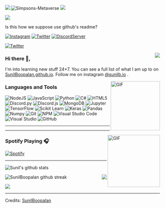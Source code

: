 ![Simpsons-Metaverse](https://github.com/SunilBoopalan/SunilBoopalan/assets/96052242/83d94912-292d-4181-996d-4e36fedb9b3b)
<img align="left"  src="https://github.com/SunilBoopalan/SunilBoopalan/assets/96052242/d15e0f0c-02a5-411e-8a60-75957917c9a9">
<img src="https://github.com/SunilBoopalan/SunilBoopalan/assets/96052242/d15e0f0c-02a5-411e-8a60-75957917c9a9"  />
  </p>
<p float="right">
<img src="https://github.com/SunilBoopalan/SunilBoopalan/assets/96052242/cacc3a3b-006d-475e-9862-a6eb51ed9790" />
  </p>

Is this how we suppose use github's readme?

<a href="https://www.instagram.com/sunilb.io/">![Instagram](https://img.shields.io/badge/Instagram-%23E4405F.svg?style=for-the-badge&logo=Instagram&logoColor=white)</a> <a href="https://twitter.com/SunilBoopalan">![Twitter](https://img.shields.io/badge/Twitter-%231DA1F2.svg?style=for-the-badge&logo=Twitter&logoColor=white)</a> <a href="https://discord.gg/jgnjwPEyDW">![DiscordServer](https://img.shields.io/discord/755417007016509450?label=Discord%20Server&logo=Discord&colorB=5865F2&style=for-the-badge&logoColor=white)
  
</a> <a href="https://www.linkedin.com/in/sunil-boopalan-752a41227/">![Twitter](https://img.shields.io/badge/LinkedIn-0077B5?style=for-the-badge&logo=linkedin&logoColor=white)</a>

<a href="https://discord.com/users/705665813994012695">
  <img src="https://lanyard-profile-readme.vercel.app/api/762316391491174403?hideTimestamp=true&idleMessage=Just%20chillin'%20at%20the%20moment..." align="right" />
</a>

### Hi there 👋,

I'm into learning new stuff 24×7. You can see a full list of what I am up to on [SunilBoopalan.github.io](https://sunilboopalan.github.io/). Follow me on instagram [@sunilb.io](https://www.instagram.com/sunilb.io/)  .


<img align="right" alt="GIF" height="160px" src="https://octodex.github.com/images/daftpunktocat-guy.gif" />

### Languages and Tools  
![NodeJS](https://img.shields.io/badge/node.js-%2343853D.svg?style=for-the-badge&logo=node.js&logoColor=white) ![JavaScript](https://img.shields.io/badge/javascript-%23323330.svg?style=for-the-badge&logo=javascript&logoColor=%23F7DF1E) ![Python](https://img.shields.io/badge/python-%2314354C.svg?style=for-the-badge&logo=python&logoColor=white) ![C#](https://img.shields.io/badge/c%23-%23239120.svg?style=for-the-badge&logo=c-sharp&logoColor=white) ![HTML5](https://img.shields.io/badge/html5-%23E34F26.svg?style=for-the-badge&logo=html5&logoColor=white) ![Discord.py](https://img.shields.io/badge/discord.py-%232C3454.svg?style=for-the-badge&logo=Discord&logoColor=blue) ![Discord.js](https://img.shields.io/badge/discord.js-%232C3454.svg?style=for-the-badge&logo=Discord&logoColor=Blue)  ![MongoDB](https://img.shields.io/badge/MongoDB-%234ea94b.svg?style=for-the-badge&logo=mongodb&logoColor=white) ![Jupyter](https://img.shields.io/badge/Jupyter-F37626.svg?&style=for-the-badge&logo=Jupyter&logoColor=white) ![TensorFlow](https://img.shields.io/badge/TensorFlow-FF6F00?style=for-the-badge&logo=tensorflow&logoColor=white) ![Scikit Learn](https://img.shields.io/badge/scikit_learn-F7931E?style=for-the-badge&logo=scikit-learn&logoColor=white) ![Keras](https://img.shields.io/badge/Keras-D00000?style=for-the-badge&logo=Keras&logoColor=white) ![Pandas](https://img.shields.io/badge/Pandas-2C2D72?style=for-the-badge&logo=pandas&logoColor=white) ![Numpy](https://img.shields.io/badge/Numpy-777BB4?style=for-the-badge&logo=numpy&logoColor=white) ![Git](https://img.shields.io/badge/git-%23F05033.svg?style=for-the-badge&logo=git&logoColor=white) ![NPM](https://img.shields.io/badge/NPM-%23000000.svg?style=for-the-badge&logo=npm&logoColor=white) ![Visual Studio Code](https://img.shields.io/badge/VisualStudioCode-0078d7.svg?style=for-the-badge&logo=visual-studio-code&logoColor=white) ![Visual Studio](https://img.shields.io/badge/VisualStudio-5C2D91.svg?style=for-the-badge&logo=visual-studio&logoColor=white) ![GitHub](https://img.shields.io/badge/github-%23121011.svg?style=for-the-badge&logo=github&logoColor=white) 
  
-------------------
---

<img align="right" alt="GIF" height="170px" src="https://media.giphy.com/media/J5B1Y8QZnzXXbLQIBu/giphy.gif" />

### Spotify Playing 🎧

[![Spotify](https://novatorem-kyzbk7wxl-bardiesel.vercel.app/api/spotify)](https://open.spotify.com/user/31bcas7y6xirwlcldybrtou7fbja)

---

![Sunil's github stats](https://github-readme-stats.vercel.app/api?username=SunilBoopalan&show_icons=true&theme=tokyonight)

<img align="right" src="https://github-readme-stats.vercel.app/api/top-langs/?username=SunilBoopalan&show_icons=true&hide_border=true" />

![SunilBoopalan github streak](https://github-readme-streak-stats.herokuapp.com/?user=SunilBoopalan&theme=radical&include_all_commits=true&count_private=true)

 <div>
  
  
<img src="https://imgur.com/rilHVxA.png"/> 

-----
Credits: [SunilBoopalan](https://github.com/SunilBoopalan)
<!--
**SunilBoopalan/SunilBoopalan** is a ✨ _special_ ✨ repository because its `README.md` (this file) appears on your GitHub profile.

Here are some ideas to get you started:

- 🔭 I’m currently working on ...
- 🌱 I’m currently learning ...
- 👯 I’m looking to collaborate on ...
- 🤔 I’m looking for help with ...
- 💬 Ask me about ...
- 📫 How to reach me: ...
- 😄 Pronouns: ...
- ⚡ Fun fact: ...
-->
